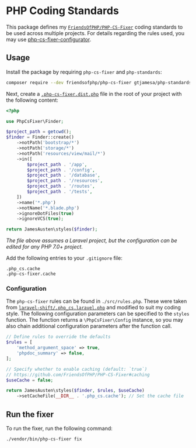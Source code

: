 # PHP Coding Standards

This package defines my [`FriendsOfPHP/PHP-CS-Fixer`](https://github.com/FriendsOfPHP/PHP-CS-Fixer) coding standards to be used across multiple projects. For details regarding the rules used, you may use [php-cs-fixer-configurator](https://mlocati.github.io/php-cs-fixer-configurator/).

## Usage

Install the package by requiring `php-cs-fixer` and `php-standards`:

```bash
composer require --dev friendsofphp/php-cs-fixer gtjamesa/php-standards
```

Next, create a [`.php-cs-fixer.dist.php`](https://raw.githubusercontent.com/gtjamesa/php-standards/master/.php-cs-fixer.dist.php) file in the root of your project with the following content:

```php
<?php

use PhpCsFixer\Finder;

$project_path = getcwd();
$finder = Finder::create()
    ->notPath('bootstrap/*')
    ->notPath('storage/*')
    ->notPath('resources/view/mail/*')
    ->in([
        $project_path . '/app',
        $project_path . '/config',
        $project_path . '/database',
        $project_path . '/resources',
        $project_path . '/routes',
        $project_path . '/tests',
    ])
    ->name('*.php')
    ->notName('*.blade.php')
    ->ignoreDotFiles(true)
    ->ignoreVCS(true);

return JamesAusten\styles($finder);
```

*The file above assumes a Laravel project, but the configuration can be edited for any PHP 7.0+ project.*

Add the following entries to your `.gitignore` file:

```
.php_cs.cache
.php-cs-fixer.cache
```

### Configuration

The `php-cs-fixer` rules can be found in `./src/rules.php`. These were taken from [`laravel-shift/.php_cs.laravel.php`](https://gist.github.com/laravel-shift/cab527923ed2a109dda047b97d53c200) and modified to suit my coding style. The following configuration parameters can be specified to the `styles` function. The function returns a `\PhpCsFixer\Config` instance, so you may also chain additional configuration parameters after the function call.

```php
// Define rules to override the defaults
$rules = [
    'method_argument_space' => true,
    'phpdoc_summary' => false,
];

// Specify whether to enable caching (default: `true`)
// https://github.com/FriendsOfPHP/PHP-CS-Fixer#caching
$useCache = false;

return JamesAusten\styles($finder, $rules, $useCache)
    ->setCacheFile(__DIR__ . '.php_cs.cache'); // Set the cache file
```

## Run the fixer

To run the fixer, run the following command:

```bash
./vendor/bin/php-cs-fixer fix
```

